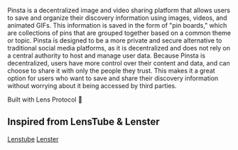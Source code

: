 Pinsta is a decentralized image and video sharing platform that allows users to save and organize their discovery information using images, videos, and animated GIFs. This information is saved in the form of "pin boards," which are collections of pins that are grouped together based on a common theme or topic. Pinsta is designed to be a more private and secure alternative to traditional social media platforms, as it is decentralized and does not rely on a central authority to host and manage user data. Because Pinsta is decentralized, users have more control over their content and data, and can choose to share it with only the people they trust. This makes it a great option for users who want to save and share their discovery information without worrying about it being accessed by third parties.

Built with Lens Protocol 🌿

## Inspired from LensTube & Lenster

[Lenstube](https://github.com/lenstube-xyz/lenstube)
[Lenster](https://github.com/lensterxyz/lenster)

